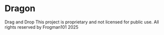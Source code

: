 # Dragon
Drag and Drop
This project is proprietary and not licensed for public use. All rights reserved by Frogman101 2025
